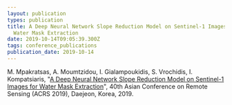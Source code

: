 ```yaml
---
layout: publication
types: publication
title: A Deep Neural Network Slope Reduction Model on Sentinel-1 Images for
  Water Mask Extraction
date: 2019-10-14T09:05:39.300Z
tags: conference_publications
publication_date: 2019-10-14
---
```

M. Mpakratsas, A. Moumtzidou, I. Gialampoukidis, S. Vrochidis, I. Kompatsiaris, "[A Deep Neural Network Slope Reduction Model on Sentinel-1 Images for Water Mask Extraction](https://eopen-project.eu/wp-content/uploads/2019/10/acrs2019_a_deep_neural_network_slope_reduction_model_on_sentinel-1_images_for_water_mask_extraction.pdf)", 40th Asian Conference on Remote Sensing (ACRS 2019), Daejeon, Korea, 2019.
